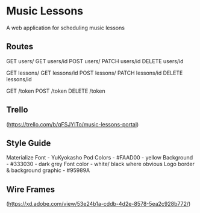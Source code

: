 # Music Lessons

A web application for scheduling music lessons

## Routes

GET users/
GET users/id
POST users/
PATCH users/id
DELETE users/id

GET lessons/
GET lessons/id
POST lessons/
PATCH lessons/id
DELETE lessons/id

GET /token
POST /token
DELETE /token

## Trello

(https://trello.com/b/qFSJYITo/music-lessons-portal)


## Style Guide

Materialize
Font - YuKyokasho
Pod Colors - #FAAD00 - yellow
Background - #333030 - dark grey
Font color - white/ black where obvious
Logo border & background graphic - #95989A

## Wire Frames

(https://xd.adobe.com/view/53e24b1a-cddb-4d2e-8578-5ea2c928b772/)
